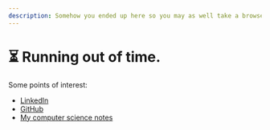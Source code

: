 ```yaml
---
description: Somehow you ended up here so you may as well take a browse :)
---
```


# ⏳ Running out of time.

Some points of interest:

* [LinkedIn](https://www.linkedin.com/in/geoffrey-choy/)
* [GitHub](https://github.com/burrt)
* [My computer science notes](https://cs-docs-2.gitbook.io/notes)
